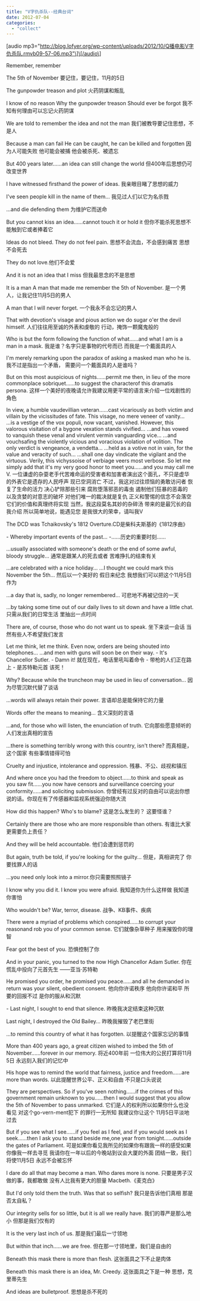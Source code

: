 ```yaml
---
title: "V字仇杀队--经典台词"
date: 2012-07-04
categories: 
  - "collect"
---
```


\[audio mp3="http://blog.lofyer.org/wp-content/uploads/2012/10/Q播电影V字仇杀队.rmvb09-57-06.mp3"\]\[/audio\]

Remember, remember

The 5th of November 要记住，要记住，11月的5日

The gunpowder treason and plot 火药阴谋和叛乱

I know of no reason Why the gunpowder treason Should ever be forgot 我不知有何理由可以忘记火药阴谋

We are told to remember the idea and not the man 我们被教导要记住思想，不是人

Because a man can fail He can be caught, he can be killed and forgotten 因为人可能失败 他可能会被捕 他会被杀死、被遗忘

But 400 years later......an idea can still change the world 但400年后思想仍可改变世界

I have witnessed firsthand the power of ideas. 我亲眼目睹了思想的威力

I've seen people kill in the name of them... 我见过人们以它为名杀戮

...and die defending them 为维护它而送命

But you cannot kiss an idea......cannot touch it or hold it 但你不能杀死思想不能触到它或者捧着它

Ideas do not bleed. They do not feel pain. 思想不会流血，不会感到痛苦 思想不会死去

They do not love.他们不会爱

And it is not an idea that I miss 但我最思念的不是思想

It is a man A man that made me remember the 5th of November. 是一个男人，让我记住11月5日的男人

A man that I will never forget. 一个我永不会忘记的男人

That with devotion's visage and pious action we do sugar o'er the devil himself. 人们往往用至诚的外表和虔敬的 行动，掩饰一颗魔鬼般的

Who is but the form following the function of what......and what I am is a man in a mask. 我是谁？名字只是事物的代号而已 而我是一个戴面具的人

I'm merely remarking upon the paradox of asking a masked man who he is. 我不过是指出一个矛盾， 需要问一个戴面具的人是谁吗？

But on this most auspicious of nights......permit me then, in lieu of the more commonplace sobriquet......to suggest the characterof this dramatis persona. 这样一个美好的夜晚请允许我建议用更平常的语言来介绍一位戏剧性的角色

In view, a humble vaudevillian veteran......cast vicariously as both victim and villain by the vicissitudes of fate. This visage, no mere veneer of vanity... ...is a vestige of the vox populi, now vacant, vanished. However, this valorous visitation of a bygone vexation stands vivified... ...and has vowed to vanquish these venal and virulent vermin vanguarding vice... ...and vouchsafing the violently vicious and voracious violation of volition. The only verdict is vengeance, a vendetta... ...held as a votive not in vain, for the value and veracity of such... ...shall one day vindicate the vigilant and the virtuous. Verily, this vichyssoise of verbiage veers most verbose. So let me simply add that it's my very good honor to meet you......and you may call me V. 一位谦虚的杂耍老手代苦难命运的受害者和加害者演出这个面孔，不只是虚华的外表它是遗存的人民呼声 现已空洞消亡 不过，我这对过往烦恼的勇敢访问者 恢复了生命的活力 决心铲除那些引来 腐败堕落邪恶的毒虫 遏制他们狂暴的恶毒的 以及贪婪的对意志的破坏 对他们唯一的裁决就是复仇 正义和警惕的信念不会落空 它们的价值和真理终将实现 当然，我这段莫名其妙的杂碎汤 带来的是最冗长的自我介绍 所以简单地说，能遇见您 是我很大的荣幸，请叫我V

The DCD was Tchaikovsky's 1812 Overture.CD是柴科夫斯基的《1812序曲》

\- Whereby important events of the past... -……历史的重要时刻……

...usually associated with someone's death or the end of some awful, bloody struggle... 通常是跟某人的死去或者 苦难挣扎的结束有关

...are celebrated with a nice holiday... ...I thought we could mark this November the 5th... 然后以一个美好的 假日来纪念 我想我们可以把这个11月5日作为

...a day that is, sadly, no longer remembered... 可悲地不再被记住的一天

...by taking some time out of our daily lives to sit down and have a little chat. 只需从我们的日常生活 里抽出一点时间

There are, of course, those who do not want us to speak. 坐下来谈一会话 当然有些人不希望我们发言

Let me think, let me think. Even now, orders are being shouted into telephones... ...and men with guns will soon be on their way. - It's Chancellor Sutler. - Damn it! 就在现在，电话里吼叫着命令 - 带枪的人们正在路上 - 是苏特勒元首 该死！

Why? Because while the truncheon may be used in lieu of conversation... 因为尽管沉默代替了谈话

...words will always retain their power. 言语却总是能保持它的力量

Words offer the means to meaning... 含义深刻的言语

...and, for those who will listen, the enunciation of truth. 它向那些愿意倾听的 人们发出真相的宣告

...there is something terribly wrong with this country, isn't there? 而真相是，这个国家 有些事情错得可怕

Cruelty and injustice, intolerance and oppression. 残暴、不公、歧视和镇压

And where once you had the freedom to object......to think and speak as you saw fit......you now have censors and surveillance coercing your conformity......and soliciting submission. 你曾经有过反对的自由可以说出你想说的话。你现在有了传感器和监视系统强迫你随大流

How did this happen? Who's to blame? 这是怎么发生的？ 这要怪谁？

Certainly there are those who are more responsible than others. 有谁比大家更需要负上责任？

And they will be held accountable. 他们会遭到惩罚的

But again, truth be told, if you're looking for the guilty... 但是，真相讲完了 你要找罪人的话

...you need only look into a mirror.你只需要照照镜子

I know why you did it. I know you were afraid. 我知道你为什么这样做 我知道你害怕

Who wouldn't be? War, terror, disease. 战争、KB事件、疾病

There were a myriad of problems which conspired......to corrupt your reasonand rob you of your common sense. 它们就像杂草种子 用来摧毁你的理智

Fear got the best of you. 恐惧控制了你

And in your panic, you turned to the now High Chancellor Adam Sutler. 你在慌乱中投向了元首先生 ——亚当·苏特勒

He promised you order, he promised you peace......and all he demanded in return was your silent, obedient consent. 他向你许诺秩序 他向你许诺和平 所要的回报不过 是你的服从和沉默

\- Last night, I sought to end that silence. 昨晚我决定结束这种沉默

Last night, I destroyed the Old Bailey... 昨晚我摧毁了老巴里街

...to remind this country of what it has forgotten. 以提醒这个国家忘记的事情

More than 400 years ago, a great citizen wished to imbed the 5th of November......forever in our memory. 将近400年前 一位伟大的公民打算将11月5日 永远刻入我们的记忆中

His hope was to remind the world that fairness, justice and freedom......are more than words. 以此提醒世界公平、正义和自由 不只是口头说说

They are perspectives. So if you've seen nothing......if the crimes of this government remain unknown to you......then I would suggest that you allow the 5th of November to pass unmarked. 它们是人的权利所以如果你什么也没看见 对这个go-vern-ment犯下 的罪行一无所知 我建议你让这个 11月5日平淡地过去

But if you see what I see......if you feel as I feel, and if you would seek as I seek......then I ask you to stand beside me,one year from tonight......outside the gates of Parliament. 可是如果你看见我所见的如果你有跟我一样的感受如果你像我一样去寻觅 我请你在一年以后的今晚站到议会大厦的外面 团结一致，我们将使11月5日 永远不会被忘怀

I dare do all that may become a man. Who dares more is none. 只要是男子汉做的事，我都敢做 没有人比我有更大的胆量 Macbeth.《麦克白》

But I'd only told them the truth. Was that so selfish? 我只是告诉他们真相 那是否太自私？

Our integrity sells for so little, but it is all we really have. 我们的尊严是那么地小 但那是我们仅有的

It is the very last inch of us. 那是我们最后一寸领地

But within that inch......we are free. 但在那一寸领地里，我们是自由的

Beneath this mask there is more than flesh. 这张面具之下不止是肉体

Beneath this mask there is an idea, Mr. Creedy. 这张面具之下是一种 思想，克里蒂先生

And ideas are bulletproof. 思想是杀不死的
